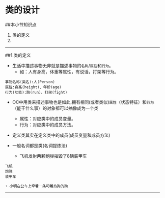 # 类的设计
##本小节知识点
1. 类的定义
2.

---

##1.类的定义
- 生活中描述事物无非就是描述事物的`名称`/`属性`和`行为`。
    + 如：人有身高，体重等属性，有说话，打架等行为。
```
事物名称(类名):人(Person)
属性:身高(height)、年龄(age)
行为(功能):跑(run)、打架(fight)
```

- OC中用类来描述事物也是如此,拥有相同(或者类似)`属性`（状态特征）和`行为`（能干什么事）的对象都可以抽像成为一个类
    + 属性：对应类中的成员变量。
    + 行为：对应类中的成员方法。

- 定义类其实在定义类中的成员(成员变量和成员方法)
- 一般名词都是类(名词提炼法)
    + 飞机发射两颗炮弹摧毁了8辆装甲车
```
飞机
炮弹
装甲车
```
    + 小明在公车上牵着一条叼着热狗的狗



---
